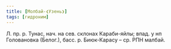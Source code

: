 ```yaml
---
title: [Молбай-❮Узень❯]
tags: [гидроним]
---
```


Л. пр. р. Тунас, нач. на сев. склонах Караби-яйлы; впад. у нп Головановка
(Белог.), басс. р. Биюк-Карасу – ср. РПН малбай.
